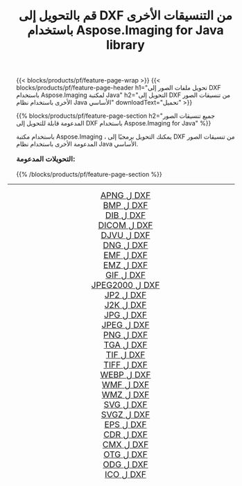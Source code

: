 ﻿---
title: قم بالتحويل إلى DXF من التنسيقات الأخرى باستخدام Aspose.Imaging for Java library 
weight: 3920
url: /ar/java/conversion/to/dxf/ 
lang: ar
langdirlevel: 2
locales: zh-hans,ja,it,ru,de,es,fr,nl,id,lt,pl,pt,vi,tr,ko,zh-hant,ar,hi,th,sv,cs,uk,he
description: باستخدام Aspose.Imaging ، يمكنك التحويل إلى DXF من تنسيقات أخرى باستخدام Java
---

{{< blocks/products/pf/feature-page-wrap >}}
{{< blocks/products/pf/feature-page-header h1="تحويل ملفات الصور إلى DXF باستخدام Aspose.Imaging لمكتبة Java" h2="التحويل إلى DXF من تنسيقات الصور الأخرى باستخدام نظام Java الأساسي" downloadText="تحميل" >}}


{{% blocks/products/pf/feature-page-section  h2="جميع تنسيقات الصور المدعومة قابلة للتحويل إلى DXF باستخدام Aspose.Imaging for Java" %}}
<p align=justify>باستخدام مكتبة Aspose.Imaging ، يمكنك التحويل برمجيًا إلى DXF من تنسيقات الصور المدعومة الأخرى باستخدام نظام Java الأساسي.</p>
<h3 style="margin-top:16px;">
التحويلات المدعومة:
</h3>
{{% /blocks/products/pf/feature-page-section %}}
<div class="container-fluid productfamilypage bg-gray">
    <div class="convertypes bg-gray agp-content section">
        <div class="container">
		<hr style="margin-left:-20px;"/>
		<div class="row other-converters" style="gap: 10px;font-size: 19px;text-align:center;">
		    <div class='col-md-3 other-converter remove-lp remove-rp'><a href="/imaging/ar/java/conversion/apng-to-dxf/" style="padding:15px;">APNG ل DXF</a></div>
<div class='col-md-3 other-converter remove-lp remove-rp'><a href="/imaging/ar/java/conversion/bmp-to-dxf/" style="padding:15px;">BMP ل DXF</a></div>
<div class='col-md-3 other-converter remove-lp remove-rp'><a href="/imaging/ar/java/conversion/dib-to-dxf/" style="padding:15px;">DIB ل DXF</a></div>
<div class='col-md-3 other-converter remove-lp remove-rp'><a href="/imaging/ar/java/conversion/dicom-to-dxf/" style="padding:15px;">DICOM ل DXF</a></div>
<div class='col-md-3 other-converter remove-lp remove-rp'><a href="/imaging/ar/java/conversion/djvu-to-dxf/" style="padding:15px;">DJVU ل DXF</a></div>
<div class='col-md-3 other-converter remove-lp remove-rp'><a href="/imaging/ar/java/conversion/dng-to-dxf/" style="padding:15px;">DNG ل DXF</a></div>
<div class='col-md-3 other-converter remove-lp remove-rp'><a href="/imaging/ar/java/conversion/emf-to-dxf/" style="padding:15px;">EMF ل DXF</a></div>
<div class='col-md-3 other-converter remove-lp remove-rp'><a href="/imaging/ar/java/conversion/emz-to-dxf/" style="padding:15px;">EMZ ل DXF</a></div>
<div class='col-md-3 other-converter remove-lp remove-rp'><a href="/imaging/ar/java/conversion/gif-to-dxf/" style="padding:15px;">GIF ل DXF</a></div>
<div class='col-md-3 other-converter remove-lp remove-rp'><a href="/imaging/ar/java/conversion/jpeg2000-to-dxf/" style="padding:15px;">JPEG2000 ل DXF</a></div>
<div class='col-md-3 other-converter remove-lp remove-rp'><a href="/imaging/ar/java/conversion/jp2-to-dxf/" style="padding:15px;">JP2 ل DXF</a></div>
<div class='col-md-3 other-converter remove-lp remove-rp'><a href="/imaging/ar/java/conversion/j2k-to-dxf/" style="padding:15px;">J2K ل DXF</a></div>
<div class='col-md-3 other-converter remove-lp remove-rp'><a href="/imaging/ar/java/conversion/jpg-to-dxf/" style="padding:15px;">JPG ل DXF</a></div>
<div class='col-md-3 other-converter remove-lp remove-rp'><a href="/imaging/ar/java/conversion/jpeg-to-dxf/" style="padding:15px;">JPEG ل DXF</a></div>
<div class='col-md-3 other-converter remove-lp remove-rp'><a href="/imaging/ar/java/conversion/png-to-dxf/" style="padding:15px;">PNG ل DXF</a></div>
<div class='col-md-3 other-converter remove-lp remove-rp'><a href="/imaging/ar/java/conversion/tga-to-dxf/" style="padding:15px;">TGA ل DXF</a></div>
<div class='col-md-3 other-converter remove-lp remove-rp'><a href="/imaging/ar/java/conversion/tif-to-dxf/" style="padding:15px;">TIF ل DXF</a></div>
<div class='col-md-3 other-converter remove-lp remove-rp'><a href="/imaging/ar/java/conversion/tiff-to-dxf/" style="padding:15px;">TIFF ل DXF</a></div>
<div class='col-md-3 other-converter remove-lp remove-rp'><a href="/imaging/ar/java/conversion/webp-to-dxf/" style="padding:15px;">WEBP ل DXF</a></div>
<div class='col-md-3 other-converter remove-lp remove-rp'><a href="/imaging/ar/java/conversion/wmf-to-dxf/" style="padding:15px;">WMF ل DXF</a></div>
<div class='col-md-3 other-converter remove-lp remove-rp'><a href="/imaging/ar/java/conversion/wmz-to-dxf/" style="padding:15px;">WMZ ل DXF</a></div>
<div class='col-md-3 other-converter remove-lp remove-rp'><a href="/imaging/ar/java/conversion/svg-to-dxf/" style="padding:15px;">SVG ل DXF</a></div>
<div class='col-md-3 other-converter remove-lp remove-rp'><a href="/imaging/ar/java/conversion/svgz-to-dxf/" style="padding:15px;">SVGZ ل DXF</a></div>
<div class='col-md-3 other-converter remove-lp remove-rp'><a href="/imaging/ar/java/conversion/eps-to-dxf/" style="padding:15px;">EPS ل DXF</a></div>
<div class='col-md-3 other-converter remove-lp remove-rp'><a href="/imaging/ar/java/conversion/cdr-to-dxf/" style="padding:15px;">CDR ل DXF</a></div>
<div class='col-md-3 other-converter remove-lp remove-rp'><a href="/imaging/ar/java/conversion/cmx-to-dxf/" style="padding:15px;">CMX ل DXF</a></div>
<div class='col-md-3 other-converter remove-lp remove-rp'><a href="/imaging/ar/java/conversion/otg-to-dxf/" style="padding:15px;">OTG ل DXF</a></div>
<div class='col-md-3 other-converter remove-lp remove-rp'><a href="/imaging/ar/java/conversion/odg-to-dxf/" style="padding:15px;">ODG ل DXF</a></div>
<div class='col-md-3 other-converter remove-lp remove-rp'><a href="/imaging/ar/java/conversion/ico-to-dxf/" style="padding:15px;">ICO ل DXF</a></div>
                </div>
        </div>
    </div>
</div>
<br/>


